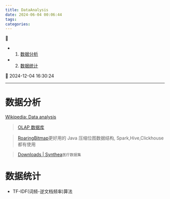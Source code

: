 ```yaml
---
title: DataAnalysis
date: 2024-06-04 00:06:44
tags: 
categories: 
---
```


💠

- 1. [数据分析](#数据分析)
- 2. [数据统计](#数据统计)

💠 2024-12-04 16:30:24
****************************************
# 数据分析
[Wikipedia: Data analysis](https://en.wikipedia.org/wiki/Data_analysis)

> [OLAP 数据库](/Database/OLAP/Readme.md)

> [RoaringBitmap](https://github.com/RoaringBitmap/RoaringBitmap)更好用的 Java 压缩位图数据结构, Spark,Hive,Clickhouse 都有使用  

> [Downloads | Synthea](https://synthea.mitre.org/downloads)`医疗数据集`

# 数据统计
- TF-IDF(词频-逆文档频率)算法
